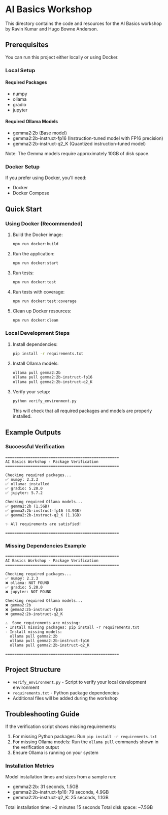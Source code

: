 # AI Basics Workshop

This directory contains the code and resources for the AI Basics workshop by Ravin Kumar and Hugo Bowne Anderson.

## Prerequisites

You can run this project either locally or using Docker.

### Local Setup

#### Required Packages

- numpy
- ollama
- gradio
- jupyter

#### Required Ollama Models

- gemma2:2b (Base model)
- gemma2:2b-instruct-fp16 (Instruction-tuned model with FP16 precision)
- gemma2:2b-instruct-q2_K (Quantized instruction-tuned model)

Note: The Gemma models require approximately 10GB of disk space.

### Docker Setup

If you prefer using Docker, you'll need:

- Docker
- Docker Compose

## Quick Start

### Using Docker (Recommended)

1. Build the Docker image:

   ```bash
   npm run docker:build
   ```

2. Run the application:

   ```bash
   npm run docker:start
   ```

3. Run tests:

   ```bash
   npm run docker:test
   ```

4. Run tests with coverage:

   ```bash
   npm run docker:test:coverage
   ```

5. Clean up Docker resources:

   ```bash
   npm run docker:clean
   ```

### Local Development Steps

1. Install dependencies:

   ```bash
   pip install -r requirements.txt
   ```

2. Install Ollama models:

   ```bash
   ollama pull gemma2:2b
   ollama pull gemma2:2b-instruct-fp16
   ollama pull gemma2:2b-instruct-q2_K
   ```

3. Verify your setup:

   ```bash
   python verify_environment.py
   ```

   This will check that all required packages and models are properly installed.

## Example Outputs

### Successful Verification

```console
==================================================
AI Basics Workshop - Package Verification
==================================================

Checking required packages...
✅ numpy: 2.2.3
✅ ollama: installed
✅ gradio: 5.20.0
✅ jupyter: 5.7.2

Checking required Ollama models...
✅ gemma2:2b (1.5GB)
✅ gemma2:2b-instruct-fp16 (4.9GB)
✅ gemma2:2b-instruct-q2_K (1.1GB)

✨ All requirements are satisfied!

==================================================
```

### Missing Dependencies Example

```console
==================================================
AI Basics Workshop - Package Verification
==================================================

Checking required packages...
✅ numpy: 2.2.3
❌ ollama: NOT FOUND
✅ gradio: 5.20.0
❌ jupyter: NOT FOUND

Checking required Ollama models...
❌ gemma2:2b
❌ gemma2:2b-instruct-fp16
❌ gemma2:2b-instruct-q2_K

⚠️  Some requirements are missing:
- Install missing packages: pip install -r requirements.txt
- Install missing models:
  ollama pull gemma2:2b
  ollama pull gemma2:2b-instruct-fp16
  ollama pull gemma2:2b-instruct-q2_K

==================================================
```

## Project Structure

- `verify_environment.py` - Script to verify your local development environment
- `requirements.txt` - Python package dependencies
- Additional files will be added during the workshop

## Troubleshooting Guide

If the verification script shows missing requirements:

1. For missing Python packages: Run `pip install -r requirements.txt`
2. For missing Ollama models: Run the `ollama pull` commands shown in the verification output
3. Ensure Ollama is running on your system

### Installation Metrics

Model installation times and sizes from a sample run:

- gemma2:2b: 31 seconds, 1.5GB
- gemma2:2b-instruct-fp16: 79 seconds, 4.9GB
- gemma2:2b-instruct-q2_K: 25 seconds, 1.1GB

Total installation time: ~2 minutes 15 seconds
Total disk space: ~7.5GB
